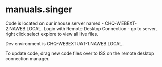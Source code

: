 ﻿# manuals.singer
Code is located on our inhouse server named - CHQ-WEBEXT-2.NAWEB.LOCAL.
Login with Remote Desktop Connection - go to server, right click select explore to view all live files.

Dev environment is CHQ-WEBEXTUAT-1.NAWEB.LOCAL.  

To update code, drag new code files over to ISS on the remote desktop connection manager.
